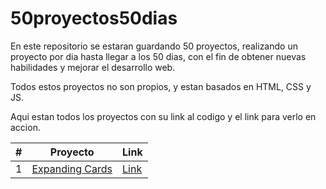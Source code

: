 # 50proyectos50dias
En este repositorio se estaran guardando 50 proyectos, realizando un proyecto por dia hasta llegar a los 50 dias, con el fin de obtener nuevas habilidades y mejorar el desarrollo web.

Todos estos proyectos no son propios, y estan basados en HTML, CSS y JS.

Aqui estan todos los proyectos con su link al codigo y el link para verlo en accion.

|#|Proyecto|Link|
|-|--------|----|
|1|[Expanding Cards](https://github.com/sebudea/50proyectos50dias/tree/main/1_ExpandingCards)|[Link]()|